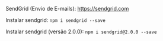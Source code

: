 SendGrid (Envio de E-mails):
https://sendgrid.com

Instalar sendgrid:
`npm i sendgrid --save`

Instalar sendgrid (versão 2.0.0):
`npm i sendgrid@2.0.0 --save`